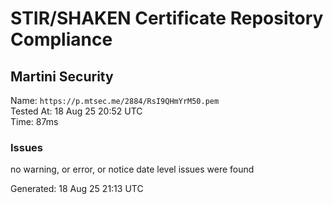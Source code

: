 # STIR/SHAKEN Certificate Repository Compliance

## Martini Security

Name: `https://p.mtsec.me/2884/RsI9QHmYrM50.pem`\
Tested At: 18 Aug 25 20:52 UTC\
Time: 87ms

### Issues

no warning, or error, or notice date level issues were found

Generated: 18 Aug 25 21:13 UTC